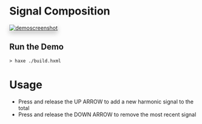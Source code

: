 # Signal Composition

<a href="http://bradlyman.github.io/get-creative-with-heaps/P3-Harmonics/1-signal-composition/"
   style="box-shadow: 0 0.4rem 0.8rem 0 rgba(0,0,0,0.2);">
  ![demoscreenshot](https://bradlyman.github.io/get-creative-with-heaps/P3-Harmonics/1-signal-composition/Screenshot.png)
</a>

## Run the Demo

```
> haxe ./build.hxml
```

# Usage

* Press and release the UP ARROW to add a new harmonic signal to the total
* Press and release the DOWN ARROW to remove the most recent signal
